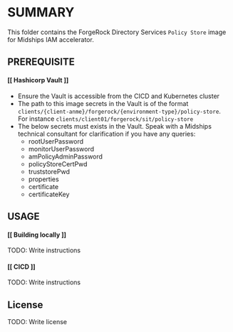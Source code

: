 # **SUMMARY**

This folder contains the ForgeRock Directory Services `Policy Store` image for Midships IAM accelerator.

## **PREREQUISITE**

#### [[ Hashicorp Vault ]]
- Ensure the Vault is accessible from the CICD and Kubernetes cluster
- The path to this image secrets in the Vault is of the format `clients/{client-anme}/forgerock/{environment-type}/policy-store`. For instance `clients/client01/forgerock/sit/policy-store`
- The below secrets must exists in the Vault. Speak with a Midships technical consultant for clarification if you have any queries:
  - rootUserPassword
  - monitorUserPassword
  - amPolicyAdminPassword
  - policyStoreCertPwd
  - truststorePwd
  - properties
  - certificate
  - certificateKey

## **USAGE**

#### [[ Building locally ]]
TODO: Write instructions

#### [[ CICD ]]
TODO: Write instructions

## License

TODO: Write license

